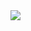 
<picture>
<source 
  srcset="https://github-readme-stats.vercel.app/api/top-langs?username=josh-tracey&show_icons=true&theme=dark&layout=compact&hide=dockerfile"
  media="(prefers-color-scheme: dark)"
/>
<source
  srcset="https://github-readme-stats.vercel.app/api/top-langs?username=josh-tracey&show_icons=true&compact=true&layout=compact&hide=dockerfile"
  media="(prefers-color-scheme: light), (prefers-color-scheme: no-preference)"
/>
<img src="https://github-readme-stats.vercel.app/api/top-langs?username=josh-tracey&show_icons=true&layout=compact&hide=dockerfile" />
</picture>
